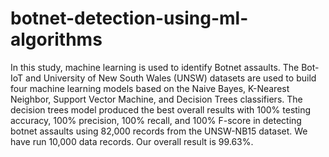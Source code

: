 # botnet-detection-using-ml-algorithms
In this study, machine learning is used to identify Botnet assaults. The Bot-IoT and University of New South Wales (UNSW) datasets are used to build four machine learning models based on the Naive Bayes, K-Nearest Neighbor, Support Vector Machine, and Decision Trees classifiers. The decision trees model produced the best overall results with 100% testing accuracy, 100% precision, 100% recall, and 100% F-score in detecting botnet assaults using 82,000 records from the UNSW-NB15 dataset. We have run 10,000 data records. Our overall result is 99.63%.
